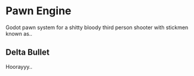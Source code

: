 # Pawn Engine

Godot pawn system for a shitty bloody third person shooter with stickmen known as..

## Delta Bullet

Hoorayyy..
